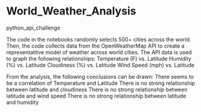 # World_Weather_Analysis
python_api_challenge

The code in the notebooks randomly selects 500+ cities across the world. Then, the code collects data from the OpenWeatherMap API to create a representatitve model of weather across world cities. The API data is used to graph the following relationships:
    Temperature (F) vs. Latitude
    Humidity (%) vs. Latitude
    Cloudiness (%) vs. Latitude
    Wind Speed (mph) vs. Latitude

From the analysis, the following conclusions can be drawn:
    There seems to be a correlation of Temperature and Latitude
    There is no strong relationship between latitude and cloudiness
    There is no strong relationship between latitude and wind speed
    There is no strong relationship between latitude and humidity
